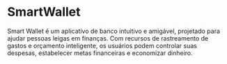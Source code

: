 # SmartWallet
Smart Wallet é um aplicativo de banco intuitivo e amigável, projetado para ajudar pessoas leigas em finanças. Com recursos de rastreamento de gastos e orçamento inteligente, os usuários podem controlar suas despesas, estabelecer metas financeiras e economizar dinheiro.
